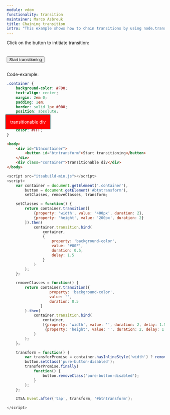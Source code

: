 ```yaml
---
module: vdom
functionality: transition
maintainer: Marco Asbreuk
title: Chaining transition
intro: "This example shows how to chain transitions by using node.transition()."
---
```


<style type="text/css">
    #btncontainer {
        margin: 2em 0;
        min-height: 2em;
    }
    #btncontainer button {
        margin-top: 0.5em;
    }
    .container {
        background-color: #F00;
        text-align: center;
        margin: 2em 0;
        padding: 1em;
        border: solid 1px #000;
        position: absolute;
        top: 28em;
        left: 16em;
        z-index: 1;
        color: #FFF;
    }
    .container.blue {
        background-color: #00F;
    }
    .container.big {
        height: 200px;
        width: 400px;
    }
    .body-content.module p.spaced {
        margin-top: 4em;
    }
</style>

Click on the button to intitiate transition:

<div id="btncontainer">
    <button id="btntransform" class="pure-button pure-button-primary pure-button-bordered">Start transitioning</button>
</div>

<div class="container">transitionable div</div>

<p class="spaced">Code-example:</p>

```css
.container {
    background-color: #F00;
    text-align: center;
    margin: 2em 0;
    padding: 1em;
    border: solid 1px #000;
    position: absolute;
    top: 28em;
    left: 16em;
    z-index: 1;
    color: #FFF;
}
```

```html
<body>
    <div id="btncontainer">
        <button id="btntransform">Start transitioning</button>
    </div>
    <div class="container">transitionable div</div>
</body>
```

```js
<script src="itsabuild-min.js"></script>
<script>
    var container = document.getElement('.container'),
        button = document.getElement('#btntransform'),
        setClasses, removeClasses, transform;

    setClasses = function() {
        return container.transition([
            {property: 'width', value: '400px', duration: 2},
            {property: 'height', value: '200px', duration: 2}
        ]).then(
            container.transition.bind(
                container,
                {
                    property: 'background-color',
                    value: '#00F',
                    duration: 0.5,
                    delay: 1.5
                }
            )
        );
    };

    removeClasses = function() {
        return container.transition({
                   property: 'background-color',
                   value: '',
                   duration: 0.5
               }
        ).then(
            container.transition.bind(
                container,
                [{property: 'width', value: '', duration: 2, delay: 1.5},
                 {property: 'height', value: '', duration: 2, delay: 1.5}]
            )
        );
    };

    transform = function() {
        var transferPromise = container.hasInlineStyle('width') ? removeClasses() : setClasses();
        button.setClass('pure-button-disabled');
        transferPromise.finally(
            function() {
                button.removeClass('pure-button-disabled');
            }
        );
    };

    ITSA.Event.after('tap', transform, '#btntransform');

</script>
```

<script src="../../dist/itsabuild-min.js"></script>
<script>
    var container = document.getElement('.container'),
        button = document.getElement('#btntransform'),
        setClasses, removeClasses, transform;

    setClasses = function() {
        return container.transition([
            {property: 'width', value: '400px', duration: 2},
            {property: 'height', value: '200px', duration: 2}
        ]).then(
            container.transition.bind(
                container,
                {
                    property: 'background-color',
                    value: '#00F',
                    duration: 0.5,
                    delay: 1.5
                }
            )
        );
    };

    removeClasses = function() {
        return container.transition({
                   property: 'background-color',
                   value: '',
                   duration: 0.5
               }
        ).then(
            container.transition.bind(
                container,
                [{property: 'width', value: '', duration: 2, delay: 1.5},
                 {property: 'height', value: '', duration: 2, delay: 1.5}]
            )
        );
    };

    transform = function() {
        var transferPromise = container.hasInlineStyle('width') ? removeClasses() : setClasses();
        button.setClass('pure-button-disabled');
        transferPromise.finally(
            function() {
                button.removeClass('pure-button-disabled');
            }
        );
    };

    ITSA.Event.after('tap', transform, '#btntransform');

</script>
